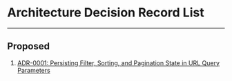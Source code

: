# Architecture Decision Record List

---

## Proposed

1. [ADR-0001: Persisting Filter, Sorting, and Pagination State in URL Query Parameters](ADR-0001-persisting-state-in-url-query-params.md)
